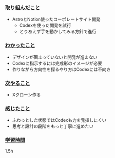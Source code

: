 ### <u>取り組んだこと</u>
- AstroとNotion使ったコーポレートサイト開発
    - Codexを使った開発を試行
    - とりあえず手を動かしてみる方針で進行

### <u>わかったこと</u>
- デザインが固まっていないと開発が進まない
- Codexに指示するには完成形のイメージが必要
- 作りながら方向性を探るやり方はCodexには不向き

### <u>次やること</u>
- Xクローン作る

### <u>感じたこと</u>
- ふわっとした状態ではCodexも力を発揮しにくい
- 思考と設計の段階をもっと丁寧に進めたい

### <u>学習時間</u>
1.5h
